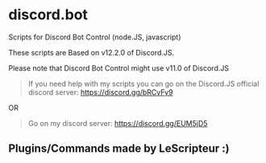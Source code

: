 # discord.bot
Scripts for Discord Bot Control (node.JS, javascript)

These scripts are Based on v12.2.0 of Discord.JS.

Please note that Discord Bot Control might use v11.0 of Discord.JS
> If you need help with my scripts you can go on the Discord.JS official discord server: https://discord.gg/bRCvFy9

OR

> Go on my discord server: https://discord.gg/EUM5jD5

Plugins/Commands made by LeScripteur :)
------
